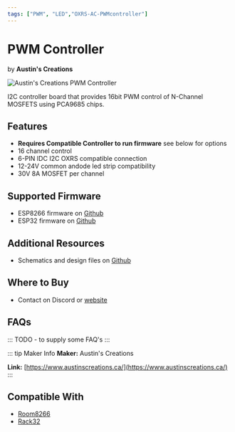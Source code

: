 ```yaml
---
tags: ["PWM", "LED","OXRS-AC-PWMcontroller"]
---
```

# PWM Controller
<p class="maker">by <b>Austin's Creations</b></p>

<!-- Board Image -->
![Austin's Creations PWM Controller](/images/oxrs-pwm-controller.jpg)

<!-- Board Description -->
I2C controller board that provides 16bit PWM control of N-Channel MOSFETS using PCA9685 chips.

## Features
- **Requires Compatible Controller to run firmware** see below for options
- 16 channel control
- 6-PIN IDC I2C OXRS compatible connection
- 12-24V common andode led strip compatibility
- 30V 8A MOSFET per channel

## Supported Firmware
- ESP8266 firmware on [Github](https://github.com/austinscreations/OXRS-AC-PCALedController-ESP8266-FW)
- ESP32 firmware on [Github](https://github.com/austinscreations/OXRS-AC-PCALedController-ESP32-FW)

## Additional Resources
- Schematics and design files on [Github](https://github.com/austinscreations/PWM-LED-Controller)

## Where to Buy
- Contact on Discord or [website](https://www.austinscreations.ca/)

## FAQs
:::
TODO - to supply some FAQ's
:::

::: tip Maker Info
**Maker:** Austin's Creations

**Link:** [https://www.austinscreations.ca/](https://www.austinscreations.ca/)
:::

## Compatible With
- [Room8266](/docs/hardware/controllers/room8266.md)
- [Rack32](/docs/hardware/controllers/rack32.md)
